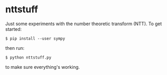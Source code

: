 nttstuff
========

Just some experiments with the number theoretic transform (NTT). To get started:

    $ pip install --user sympy

then run:

    $ python nttstuff.py

to make sure everything's working.
